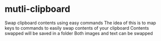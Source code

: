 # mutli-clipboard
Swap clipboard contents using easy commands
The idea of this is to map keys to commands to easily swap contents of your clipboard
Contents swapped will be saved in a folder
Both images and text can be swapped

